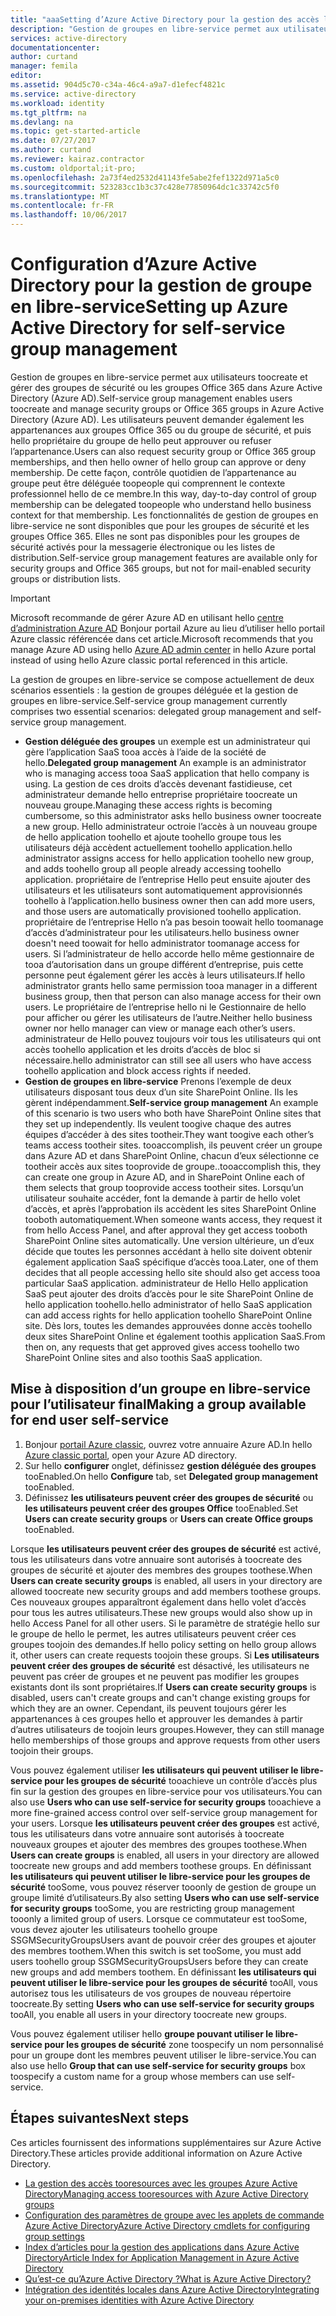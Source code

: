 ```yaml
---
title: "aaaSetting d’Azure Active Directory pour la gestion des accès libre-service application | Documents Microsoft"
description: "Gestion de groupes en libre-service permet aux utilisateurs toocreate et gérer des groupes de sécurité ou les groupes Office 365 dans Azure Active Directory et groupe de sécurité du hello possibilité toorequest offre aux utilisateurs ou les appartenances de groupe Office 365"
services: active-directory
documentationcenter: 
author: curtand
manager: femila
editor: 
ms.assetid: 904d5c70-c34a-46c4-a9a7-d1efecf4821c
ms.service: active-directory
ms.workload: identity
ms.tgt_pltfrm: na
ms.devlang: na
ms.topic: get-started-article
ms.date: 07/27/2017
ms.author: curtand
ms.reviewer: kairaz.contractor
ms.custom: oldportal;it-pro;
ms.openlocfilehash: 2a73f4ed2532d41143fe5abe2fef1322d971a5c0
ms.sourcegitcommit: 523283cc1b3c37c428e77850964dc1c33742c5f0
ms.translationtype: MT
ms.contentlocale: fr-FR
ms.lasthandoff: 10/06/2017
---
```

# <a name="setting-up-azure-active-directory-for-self-service-group-management"></a><span data-ttu-id="c5030-103">Configuration d’Azure Active Directory pour la gestion de groupe en libre-service</span><span class="sxs-lookup"><span data-stu-id="c5030-103">Setting up Azure Active Directory for self-service group management</span></span>
<span data-ttu-id="c5030-104">Gestion de groupes en libre-service permet aux utilisateurs toocreate et gérer des groupes de sécurité ou les groupes Office 365 dans Azure Active Directory (Azure AD).</span><span class="sxs-lookup"><span data-stu-id="c5030-104">Self-service group management enables users toocreate and manage security groups or Office 365 groups in Azure Active Directory (Azure AD).</span></span> <span data-ttu-id="c5030-105">Les utilisateurs peuvent demander également les appartenances aux groupes Office 365 ou du groupe de sécurité, et puis hello propriétaire du groupe de hello peut approuver ou refuser l’appartenance.</span><span class="sxs-lookup"><span data-stu-id="c5030-105">Users can also request security group or Office 365 group memberships, and then hello owner of hello group can approve or deny membership.</span></span> <span data-ttu-id="c5030-106">De cette façon, contrôle quotidien de l’appartenance au groupe peut être déléguée toopeople qui comprennent le contexte professionnel hello de ce membre.</span><span class="sxs-lookup"><span data-stu-id="c5030-106">In this way, day-to-day control of group membership can be delegated toopeople who understand hello business context for that membership.</span></span> <span data-ttu-id="c5030-107">Les fonctionnalités de gestion de groupes en libre-service ne sont disponibles que pour les groupes de sécurité et les groupes Office 365. Elles ne sont pas disponibles pour les groupes de sécurité activés pour la messagerie électronique ou les listes de distribution.</span><span class="sxs-lookup"><span data-stu-id="c5030-107">Self-service group management features are available only for security groups and Office 365 groups, but not for mail-enabled security groups or distribution lists.</span></span>

> [!IMPORTANT]
> <span data-ttu-id="c5030-108">Microsoft recommande de gérer Azure AD en utilisant hello [centre d’administration Azure AD](https://aad.portal.azure.com) Bonjour portail Azure au lieu d’utiliser hello portail Azure classic référencée dans cet article.</span><span class="sxs-lookup"><span data-stu-id="c5030-108">Microsoft recommends that you manage Azure AD using hello [Azure AD admin center](https://aad.portal.azure.com) in hello Azure portal instead of using hello Azure classic portal referenced in this article.</span></span>

<span data-ttu-id="c5030-109">La gestion de groupes en libre-service se compose actuellement de deux scénarios essentiels : la gestion de groupes déléguée et la gestion de groupes en libre-service.</span><span class="sxs-lookup"><span data-stu-id="c5030-109">Self-service group management currently comprises two essential scenarios: delegated group management and self-service group management.</span></span>

* <span data-ttu-id="c5030-110">**Gestion déléguée des groupes** un exemple est un administrateur qui gère l’application SaaS tooa accès à l’aide de la société de hello.</span><span class="sxs-lookup"><span data-stu-id="c5030-110">**Delegated group management** An example is an administrator who is managing access tooa SaaS application that hello company is using.</span></span> <span data-ttu-id="c5030-111">La gestion de ces droits d’accès devenant fastidieuse, cet administrateur demande hello entreprise propriétaire toocreate un nouveau groupe.</span><span class="sxs-lookup"><span data-stu-id="c5030-111">Managing these access rights is becoming cumbersome, so this administrator asks hello business owner toocreate a new group.</span></span> <span data-ttu-id="c5030-112">Hello administrateur octroie l’accès à un nouveau groupe de hello application toohello et ajoute toohello groupe tous les utilisateurs déjà accèdent actuellement toohello application.</span><span class="sxs-lookup"><span data-stu-id="c5030-112">hello administrator assigns access for hello application toohello new group, and adds toohello group all people already accessing toohello application.</span></span> <span data-ttu-id="c5030-113">propriétaire de l’entreprise Hello peut ensuite ajouter des utilisateurs et les utilisateurs sont automatiquement approvisionnés toohello à l’application.</span><span class="sxs-lookup"><span data-stu-id="c5030-113">hello business owner then can add more users, and those users are automatically provisioned toohello application.</span></span> <span data-ttu-id="c5030-114">propriétaire de l’entreprise Hello n’a pas besoin toowait hello toomanage d’accès d’administrateur pour les utilisateurs.</span><span class="sxs-lookup"><span data-stu-id="c5030-114">hello business owner doesn't need toowait for hello administrator toomanage access for users.</span></span> <span data-ttu-id="c5030-115">Si l’administrateur de hello accorde hello même gestionnaire de tooa d’autorisation dans un groupe différent d’entreprise, puis cette personne peut également gérer les accès à leurs utilisateurs.</span><span class="sxs-lookup"><span data-stu-id="c5030-115">If hello administrator grants hello same permission tooa manager in a different business group, then that person can also manage access for their own users.</span></span> <span data-ttu-id="c5030-116">Le propriétaire de l’entreprise hello ni le Gestionnaire de hello pour afficher ou gérer les utilisateurs de l’autre.</span><span class="sxs-lookup"><span data-stu-id="c5030-116">Neither hello business owner nor hello manager can view or manage each other’s users.</span></span> <span data-ttu-id="c5030-117">administrateur de Hello pouvez toujours voir tous les utilisateurs qui ont accès toohello application et les droits d’accès de bloc si nécessaire.</span><span class="sxs-lookup"><span data-stu-id="c5030-117">hello administrator can still see all users who have access toohello application and block access rights if needed.</span></span>
* <span data-ttu-id="c5030-118">**Gestion de groupes en libre-service** Prenons l’exemple de deux utilisateurs disposant tous deux d’un site SharePoint Online. Ils les gèrent indépendamment.</span><span class="sxs-lookup"><span data-stu-id="c5030-118">**Self-service group management** An example of this scenario is two users who both have SharePoint Online sites that they set up independently.</span></span> <span data-ttu-id="c5030-119">Ils veulent toogive chaque des autres équipes d’accéder à des sites tootheir.</span><span class="sxs-lookup"><span data-stu-id="c5030-119">They want toogive each other’s teams access tootheir sites.</span></span> <span data-ttu-id="c5030-120">tooaccomplish, ils peuvent créer un groupe dans Azure AD et dans SharePoint Online, chacun d’eux sélectionne ce tootheir accès aux sites tooprovide de groupe..</span><span class="sxs-lookup"><span data-stu-id="c5030-120">tooaccomplish this, they can create one group in Azure AD, and in SharePoint Online each of them selects that group tooprovide access tootheir sites.</span></span> <span data-ttu-id="c5030-121">Lorsqu’un utilisateur souhaite accéder, font la demande à partir de hello volet d’accès, et après l’approbation ils accèdent les sites SharePoint Online tooboth automatiquement.</span><span class="sxs-lookup"><span data-stu-id="c5030-121">When someone wants access, they request it from hello Access Panel, and after approval they get access tooboth SharePoint Online sites automatically.</span></span> <span data-ttu-id="c5030-122">Une version ultérieure, un d’eux décide que toutes les personnes accédant à hello site doivent obtenir également application SaaS spécifique d’accès tooa.</span><span class="sxs-lookup"><span data-stu-id="c5030-122">Later, one of them decides that all people accessing hello site should also get access tooa particular SaaS application.</span></span> <span data-ttu-id="c5030-123">administrateur de Hello Hello application SaaS peut ajouter des droits d’accès pour le site SharePoint Online de hello application toohello.</span><span class="sxs-lookup"><span data-stu-id="c5030-123">hello administrator of hello SaaS application can add access rights for hello  application toohello SharePoint Online site.</span></span> <span data-ttu-id="c5030-124">Dès lors, toutes les demandes approuvées donne accès toohello deux sites SharePoint Online et également toothis application SaaS.</span><span class="sxs-lookup"><span data-stu-id="c5030-124">From then on, any requests that get approved gives access toohello two SharePoint Online sites and also toothis SaaS application.</span></span>

## <a name="making-a-group-available-for-end-user-self-service"></a><span data-ttu-id="c5030-125">Mise à disposition d’un groupe en libre-service pour l’utilisateur final</span><span class="sxs-lookup"><span data-stu-id="c5030-125">Making a group available for end user self-service</span></span>
1. <span data-ttu-id="c5030-126">Bonjour [portail Azure classic](https://manage.windowsazure.com), ouvrez votre annuaire Azure AD.</span><span class="sxs-lookup"><span data-stu-id="c5030-126">In hello [Azure classic portal](https://manage.windowsazure.com), open your Azure AD directory.</span></span>
2. <span data-ttu-id="c5030-127">Sur hello **configurer** onglet, définissez **gestion déléguée des groupes** tooEnabled.</span><span class="sxs-lookup"><span data-stu-id="c5030-127">On hello **Configure** tab, set **Delegated group management** tooEnabled.</span></span>
3. <span data-ttu-id="c5030-128">Définissez **les utilisateurs peuvent créer des groupes de sécurité** ou **les utilisateurs peuvent créer des groupes Office** tooEnabled.</span><span class="sxs-lookup"><span data-stu-id="c5030-128">Set **Users can create security groups** or **Users can create Office groups** tooEnabled.</span></span>

<span data-ttu-id="c5030-129">Lorsque **les utilisateurs peuvent créer des groupes de sécurité** est activé, tous les utilisateurs dans votre annuaire sont autorisés à toocreate des groupes de sécurité et ajouter des membres des groupes toothese.</span><span class="sxs-lookup"><span data-stu-id="c5030-129">When **Users can create security groups** is enabled, all users in your directory are allowed toocreate new security groups and add members toothese groups.</span></span> <span data-ttu-id="c5030-130">Ces nouveaux groupes apparaîtront également dans hello volet d’accès pour tous les autres utilisateurs.</span><span class="sxs-lookup"><span data-stu-id="c5030-130">These new groups would also show up in hello Access Panel for all other users.</span></span> <span data-ttu-id="c5030-131">Si le paramètre de stratégie hello sur le groupe de hello le permet, les autres utilisateurs peuvent créer ces groupes toojoin des demandes.</span><span class="sxs-lookup"><span data-stu-id="c5030-131">If hello policy setting on hello group allows it, other users can create requests toojoin these groups.</span></span> <span data-ttu-id="c5030-132">Si **Les utilisateurs peuvent créer des groupes de sécurité** est désactivé, les utilisateurs ne peuvent pas créer de groupes et ne peuvent pas modifier les groupes existants dont ils sont propriétaires.</span><span class="sxs-lookup"><span data-stu-id="c5030-132">If **Users can create security groups** is disabled, users can't create groups and can't change existing groups for which they are an owner.</span></span> <span data-ttu-id="c5030-133">Cependant, ils peuvent toujours gérer les appartenances à ces groupes hello et approuver les demandes à partir d’autres utilisateurs de toojoin leurs groupes.</span><span class="sxs-lookup"><span data-stu-id="c5030-133">However, they can still manage hello memberships of those groups and approve requests from other users toojoin their groups.</span></span>

<span data-ttu-id="c5030-134">Vous pouvez également utiliser **les utilisateurs qui peuvent utiliser le libre-service pour les groupes de sécurité** tooachieve un contrôle d’accès plus fin sur la gestion des groupes en libre-service pour vos utilisateurs.</span><span class="sxs-lookup"><span data-stu-id="c5030-134">You can also use **Users who can use self-service for security groups** tooachieve a more fine-grained access control over self-service group management for your users.</span></span> <span data-ttu-id="c5030-135">Lorsque **les utilisateurs peuvent créer des groupes** est activé, tous les utilisateurs dans votre annuaire sont autorisés à toocreate nouveaux groupes et ajouter des membres des groupes toothese.</span><span class="sxs-lookup"><span data-stu-id="c5030-135">When **Users can create groups** is enabled, all users in your directory are allowed toocreate new groups and add members toothese groups.</span></span> <span data-ttu-id="c5030-136">En définissant **les utilisateurs qui peuvent utiliser le libre-service pour les groupes de sécurité** tooSome, vous pouvez réserver tooonly de gestion de groupe un groupe limité d’utilisateurs.</span><span class="sxs-lookup"><span data-stu-id="c5030-136">By also setting **Users who can use self-service for security groups** tooSome, you are restricting group management tooonly a limited group of users.</span></span> <span data-ttu-id="c5030-137">Lorsque ce commutateur est tooSome, vous devez ajouter les utilisateurs toohello groupe SSGMSecurityGroupsUsers avant de pouvoir créer des groupes et ajouter des membres toothem.</span><span class="sxs-lookup"><span data-stu-id="c5030-137">When this switch is set tooSome, you must add users toohello group SSGMSecurityGroupsUsers before they can create new groups and add members toothem.</span></span> <span data-ttu-id="c5030-138">En définissant **les utilisateurs qui peuvent utiliser le libre-service pour les groupes de sécurité** tooAll, vous autorisez tous les utilisateurs de vos groupes de nouveau répertoire toocreate.</span><span class="sxs-lookup"><span data-stu-id="c5030-138">By setting **Users who can use self-service for security groups** tooAll, you enable all users in your directory toocreate new groups.</span></span>

<span data-ttu-id="c5030-139">Vous pouvez également utiliser hello **groupe pouvant utiliser le libre-service pour les groupes de sécurité** zone toospecify un nom personnalisé pour un groupe dont les membres peuvent utiliser le libre-service.</span><span class="sxs-lookup"><span data-stu-id="c5030-139">You can also use hello **Group that can use self-service for security groups** box toospecify a custom name for a group whose members can use self-service.</span></span>

## <a name="next-steps"></a><span data-ttu-id="c5030-140">Étapes suivantes</span><span class="sxs-lookup"><span data-stu-id="c5030-140">Next steps</span></span>
<span data-ttu-id="c5030-141">Ces articles fournissent des informations supplémentaires sur Azure Active Directory.</span><span class="sxs-lookup"><span data-stu-id="c5030-141">These articles provide additional information on Azure Active Directory.</span></span>

* [<span data-ttu-id="c5030-142">La gestion des accès tooresources avec les groupes Azure Active Directory</span><span class="sxs-lookup"><span data-stu-id="c5030-142">Managing access tooresources with Azure Active Directory groups</span></span>](active-directory-manage-groups.md)
* [<span data-ttu-id="c5030-143">Configuration des paramètres de groupe avec les applets de commande Azure Active Directory</span><span class="sxs-lookup"><span data-stu-id="c5030-143">Azure Active Directory cmdlets for configuring group settings</span></span>](active-directory-accessmanagement-groups-settings-cmdlets.md)
* [<span data-ttu-id="c5030-144">Index d’articles pour la gestion des applications dans Azure Active Directory</span><span class="sxs-lookup"><span data-stu-id="c5030-144">Article Index for Application Management in Azure Active Directory</span></span>](active-directory-apps-index.md)
* [<span data-ttu-id="c5030-145">Qu’est-ce qu’Azure Active Directory ?</span><span class="sxs-lookup"><span data-stu-id="c5030-145">What is Azure Active Directory?</span></span>](active-directory-whatis.md)
* [<span data-ttu-id="c5030-146">Intégration des identités locales dans Azure Active Directory</span><span class="sxs-lookup"><span data-stu-id="c5030-146">Integrating your on-premises identities with Azure Active Directory</span></span>](active-directory-aadconnect.md)
